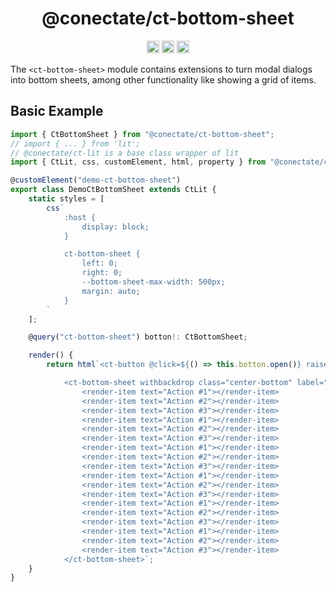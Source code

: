 <h1 align="center">@conectate/ct-bottom-sheet</h1>

<p align="center">
	<a href="https://npmcharts.com/compare/@conectate/ct-bottom-sheet?minimal=true"><img alt="Downloads per month" src="https://img.shields.io/npm/dm/@conectate/ct-bottom-sheet.svg" height="20"/></a>
	<a href="https://www.npmjs.com/package/@conectate/ct-bottom-sheet"><img alt="NPM Version" src="https://img.shields.io/npm/v/@conectate/ct-bottom-sheet.svg" height="20"/></a>
	<a href="https://github.com/conectate/ct-elements/graphs/contributors"><img alt="Contributors" src="https://img.shields.io/github/contributors/conectate/ct-elements.svg" height="20"/></a>
</p>

The `<ct-bottom-sheet>` module contains extensions to turn modal dialogs into bottom sheets, among other functionality like showing a grid of items.

## Basic Example

```typescript
import { CtBottomSheet } from "@conectate/ct-bottom-sheet";
// import { ... } from 'lit';
// @conectate/ct-lit is a base class wrapper of lit
import { CtLit, css, customElement, html, property } from "@conectate/ct-lit";

@customElement("demo-ct-bottom-sheet")
export class DemoCtBottomSheet extends CtLit {
	static styles = [
		css`
			:host {
				display: block;
			}

			ct-bottom-sheet {
				left: 0;
				right: 0;
				--bottom-sheet-max-width: 500px;
				margin: auto;
			}
		`
	];

	@query("ct-bottom-sheet") botton!: CtBottomSheet;

	render() {
		return html`<ct-button @click=${() => this.botton.open()} raised>Open</ct-button>

			<ct-bottom-sheet withbackdrop class="center-bottom" label="Open with ..." noPadding>
				<render-item text="Action #1"></render-item>
				<render-item text="Action #2"></render-item>
				<render-item text="Action #3"></render-item>
				<render-item text="Action #1"></render-item>
				<render-item text="Action #2"></render-item>
				<render-item text="Action #3"></render-item>
				<render-item text="Action #1"></render-item>
				<render-item text="Action #2"></render-item>
				<render-item text="Action #3"></render-item>
				<render-item text="Action #1"></render-item>
				<render-item text="Action #2"></render-item>
				<render-item text="Action #3"></render-item>
				<render-item text="Action #1"></render-item>
				<render-item text="Action #2"></render-item>
				<render-item text="Action #3"></render-item>
				<render-item text="Action #1"></render-item>
				<render-item text="Action #2"></render-item>
				<render-item text="Action #3"></render-item>
			</ct-bottom-sheet>`;
	}
}
```
